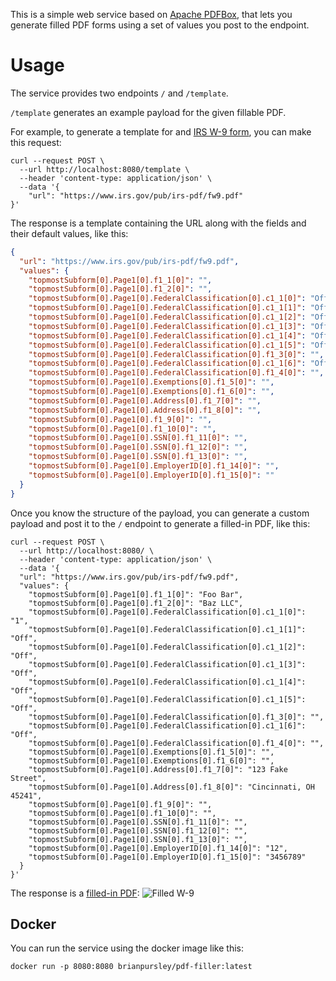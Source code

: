 This is a simple web service based on [Apache PDFBox](https://pdfbox.apache.org/), that lets you generate filled PDF forms using a set of values you post to the endpoint.

# Usage

The service provides two endpoints `/` and `/template`.

`/template` generates an example payload for the given fillable PDF.

For example, to generate a template for and [IRS W-9 form](https://www.irs.gov/pub/irs-pdf/fw9.pdf), you can make this request:

```shell script
curl --request POST \
  --url http://localhost:8080/template \
  --header 'content-type: application/json' \
  --data '{
	"url": "https://www.irs.gov/pub/irs-pdf/fw9.pdf"
}'
```

The response is a template containing the URL along with the fields and their default values, like this:
```json
{
  "url": "https://www.irs.gov/pub/irs-pdf/fw9.pdf",
  "values": {
    "topmostSubform[0].Page1[0].f1_1[0]": "",
    "topmostSubform[0].Page1[0].f1_2[0]": "",
    "topmostSubform[0].Page1[0].FederalClassification[0].c1_1[0]": "Off",
    "topmostSubform[0].Page1[0].FederalClassification[0].c1_1[1]": "Off",
    "topmostSubform[0].Page1[0].FederalClassification[0].c1_1[2]": "Off",
    "topmostSubform[0].Page1[0].FederalClassification[0].c1_1[3]": "Off",
    "topmostSubform[0].Page1[0].FederalClassification[0].c1_1[4]": "Off",
    "topmostSubform[0].Page1[0].FederalClassification[0].c1_1[5]": "Off",
    "topmostSubform[0].Page1[0].FederalClassification[0].f1_3[0]": "",
    "topmostSubform[0].Page1[0].FederalClassification[0].c1_1[6]": "Off",
    "topmostSubform[0].Page1[0].FederalClassification[0].f1_4[0]": "",
    "topmostSubform[0].Page1[0].Exemptions[0].f1_5[0]": "",
    "topmostSubform[0].Page1[0].Exemptions[0].f1_6[0]": "",
    "topmostSubform[0].Page1[0].Address[0].f1_7[0]": "",
    "topmostSubform[0].Page1[0].Address[0].f1_8[0]": "",
    "topmostSubform[0].Page1[0].f1_9[0]": "",
    "topmostSubform[0].Page1[0].f1_10[0]": "",
    "topmostSubform[0].Page1[0].SSN[0].f1_11[0]": "",
    "topmostSubform[0].Page1[0].SSN[0].f1_12[0]": "",
    "topmostSubform[0].Page1[0].SSN[0].f1_13[0]": "",
    "topmostSubform[0].Page1[0].EmployerID[0].f1_14[0]": "",
    "topmostSubform[0].Page1[0].EmployerID[0].f1_15[0]": ""
  }
}
```

Once you know the structure of the payload, you can generate a custom payload and post it to the `/` endpoint to generate a filled-in PDF, like this:
```shell script
curl --request POST \
  --url http://localhost:8080/ \
  --header 'content-type: application/json' \
  --data '{
  "url": "https://www.irs.gov/pub/irs-pdf/fw9.pdf",
  "values": {
    "topmostSubform[0].Page1[0].f1_1[0]": "Foo Bar",
    "topmostSubform[0].Page1[0].f1_2[0]": "Baz LLC",
    "topmostSubform[0].Page1[0].FederalClassification[0].c1_1[0]": "1",
    "topmostSubform[0].Page1[0].FederalClassification[0].c1_1[1]": "Off",
    "topmostSubform[0].Page1[0].FederalClassification[0].c1_1[2]": "Off",
    "topmostSubform[0].Page1[0].FederalClassification[0].c1_1[3]": "Off",
    "topmostSubform[0].Page1[0].FederalClassification[0].c1_1[4]": "Off",
    "topmostSubform[0].Page1[0].FederalClassification[0].c1_1[5]": "Off",
    "topmostSubform[0].Page1[0].FederalClassification[0].f1_3[0]": "",
    "topmostSubform[0].Page1[0].FederalClassification[0].c1_1[6]": "Off",
    "topmostSubform[0].Page1[0].FederalClassification[0].f1_4[0]": "",
    "topmostSubform[0].Page1[0].Exemptions[0].f1_5[0]": "",
    "topmostSubform[0].Page1[0].Exemptions[0].f1_6[0]": "",
    "topmostSubform[0].Page1[0].Address[0].f1_7[0]": "123 Fake Street",
    "topmostSubform[0].Page1[0].Address[0].f1_8[0]": "Cincinnati, OH 45241",
    "topmostSubform[0].Page1[0].f1_9[0]": "",
    "topmostSubform[0].Page1[0].f1_10[0]": "",
    "topmostSubform[0].Page1[0].SSN[0].f1_11[0]": "",
    "topmostSubform[0].Page1[0].SSN[0].f1_12[0]": "",
    "topmostSubform[0].Page1[0].SSN[0].f1_13[0]": "",
    "topmostSubform[0].Page1[0].EmployerID[0].f1_14[0]": "12",
    "topmostSubform[0].Page1[0].EmployerID[0].f1_15[0]": "3456789"
  }
}'
```

The response is a [filled-in PDF](https://github.com/brianpursley/pdf-filler/raw/master/examples/filled-w9.pdf):
![Filled W-9](https://github.com/brianpursley/pdf-filler/raw/master/examples/filled-w9.png)

## Docker

You can run the service using the docker image like this:

```
docker run -p 8080:8080 brianpursley/pdf-filler:latest
```
